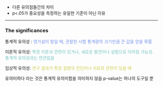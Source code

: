 - 다른 유의점들간의 차이
- p<.05가 중요성을 측정하는 유일한 기준이 아닌 이유

---
### The significances

통계적 유의성 : 
<span style="color:rgb(118, 147, 234)">영가설이 참일 때, 관찰한 시험 통계량의 크기만큼 큰 값을 얻을 확률</span>

이론적 유의성:
<span style="color:rgb(116, 195, 194)">특정 이론과 관련이 있거나, 새로운 발견이나 실험으로 이어질 가능성. 통계적 유의성과는 연관없음</span>

임상적 유의성:
<span style="color:rgb(205, 205, 81)">연구 결과가 특정 질병의 진단이나 치료와 관련이 있을 때</span> 

유의미하다 라는 것은 통계적 유의미함을 의미하지 않음
p-value는 하나의 도구일 뿐